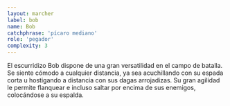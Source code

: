 ```yaml
---
layout: marcher
label: bob
name: Bob
catchphrase: 'pícaro mediano'
role: 'pegador'
complexity: 3
---
```


El escurridizo Bob dispone de una gran versatilidad en el campo de batalla.
Se siente cómodo a cualquier distancia, ya sea acuchillando con su espada corta u hostigando a distancia con sus dagas arrojadizas.
Su gran agilidad le permite flanquear e incluso saltar por encima de sus enemigos, colocándose a su espalda.